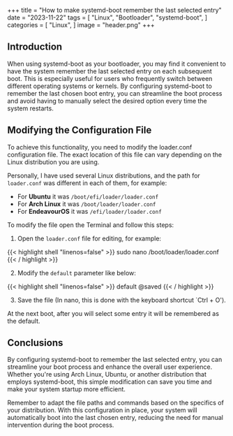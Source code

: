 +++
title = "How to make systemd-boot remember the last selected entry"
date = "2023-11-22"
tags = [
    "Linux",
    "Bootloader",
    "systemd-boot",
]
categories = [
    "Linux",
]
image = "header.png"
+++

## Introduction

When using systemd-boot as your bootloader, you may find it convenient to have the system remember the last selected entry on each subsequent boot. This is especially useful for users who frequently switch between different operating systems or kernels. By configuring systemd-boot to remember the last chosen boot entry, you can streamline the boot process and avoid having to manually select the desired option every time the system restarts.

## Modifying the Configuration File

To achieve this functionality, you need to modify the loader.conf configuration file. The exact location of this file can vary depending on the Linux distribution you are using. 

Personally, I have used several Linux distributions, and the path for `loader.conf` was different in each of them, for example:

- For **Ubuntu** it was `/boot/efi/loader/loader.conf`
- For **Arch Linux** it was `/boot/loader/loader.conf`
- For **EndeavourOS** it was `/efi/loader/loader.conf`

To modify the file open the Terminal and follow this steps:

1. Open the `loader.conf` file for editing, for example:

{{< highlight shell "linenos=false" >}}
sudo nano /boot/loader/loader.conf
{{< / highlight >}}

2. Modify the `default` parameter like below:

{{< highlight shell "linenos=false" >}}
default @saved
{{< / highlight >}}

3. Save the file (In nano, this is done with the keyboard shortcut `Ctrl + O'). 

At the next boot, after you will select some entry it will be remembered as the default.

## Conclusions

By configuring systemd-boot to remember the last selected entry, you can streamline your boot process and enhance the overall user experience. Whether you're using Arch Linux, Ubuntu, or another distribution that employs systemd-boot, this simple modification can save you time and make your system startup more efficient.

Remember to adapt the file paths and commands based on the specifics of your distribution. With this configuration in place, your system will automatically boot into the last chosen entry, reducing the need for manual intervention during the boot process.
